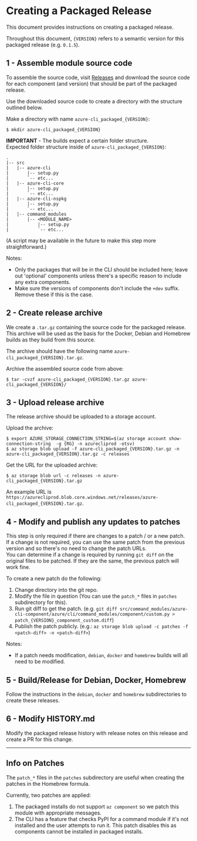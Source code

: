 Creating a Packaged Release
===========================

This document provides instructions on creating a packaged release.

Throughout this document, `{VERSION}` refers to a semantic version for this packaged release (e.g. `0.1.5`).


1 - Assemble module source code
-------------------------------

To assemble the source code, visit [Releases](https://github.com/Azure/azure-cli/releases) and download the source code for each component (and version) that should be part of the packaged release.  

Use the downloaded source code to create a directory with the structure outlined below.

Make a directory with name `azure-cli_packaged_{VERSION}`:
```
$ mkdir azure-cli_packaged_{VERSION}
```

**IMPORTANT** - The builds expect a certain folder structure.  
Expected folder structure inside of `azure-cli_packaged_{VERSION}`:
```
.
|-- src
|   |-- azure-cli
|       |-- setup.py
|       `-- etc...
|   |-- azure-cli-core
|       |-- setup.py
|       `-- etc...
|   |-- azure-cli-nspkg
|       |-- setup.py
|       `-- etc...
|   |-- command_modules
|       |-- <MODULE_NAME>
|           |-- setup.py
|           `-- etc...
```

(A script may be available in the future to make this step more straightforward.)

Notes:  
- Only the packages that will be in the CLI should be included here; leave out 'optional' components unless there's a specific reason to include any extra components.
- Make sure the versions of components don't include the `+dev` suffix. Remove these if this is the case.


2 - Create release archive
--------------------------

We create a `.tar.gz` containing the source code for the packaged release.  
This archive will be used as the basis for the Docker, Debian and Homebrew builds as they build from this source.

The archive should have the following name `azure-cli_packaged_{VERSION}.tar.gz`.

Archive the assembled source code from above:
```
$ tar -cvzf azure-cli_packaged_{VERSION}.tar.gz azure-cli_packaged_{VERSION}/
```


3 - Upload release archive
--------------------------

The release archive should be uploaded to a storage account.

Upload the archive:
```
$ export AZURE_STORAGE_CONNECTION_STRING=$(az storage account show-connection-string  -g {RG} -n azurecliprod -otsv)
$ az storage blob upload -f azure-cli_packaged_{VERSION}.tar.gz -n azure-cli_packaged_{VERSION}.tar.gz -c releases
```

Get the URL for the uploaded archive:
```
$ az storage blob url -c releases -n azure-cli_packaged_{VERSION}.tar.gz
```

An example URL is `https://azurecliprod.blob.core.windows.net/releases/azure-cli_packaged_{VERSION}.tar.gz`.


4 - Modify and publish any updates to patches
---------------------------------------------

This step is only required if there are changes to a patch / or a new patch.  
If a change is not required, you can use the same patch from the previous version and so there's no need to change the patch URLs.  
You can determine if a change is required by running `git diff` on the original files to be patched. If they are the same, the previous patch will work fine.


To create a new patch do the following:  
1. Change directory into the git repo.  
2. Modify the file in question (You can use the `patch_*` files in `patches` subdirectory for this).  
3. Run git diff to get the patch. (e.g. `git diff src/command_modules/azure-cli-component/azure/cli/command_modules/component/custom.py > patch_{VERSION}_component_custom.diff`)  
4. Publish the patch publicly. 
    (e.g.: `az storage blob upload -c patches -f <patch-diff> -n <patch-diff>`)  

Notes:
- If a patch needs modification, `debian`, `docker` and `homebrew` builds will all need to be modified.


5 - Build/Release for Debian, Docker, Homebrew
----------------------------------------------

Follow the instructions in the `debian`, `docker` and `homebrew` subdirectories to create these releases.


6 - Modify HISTORY.md
---------------------

Modify the packaged release history with release notes on this release and create a PR for this change.


------------


Info on Patches
---------------
The `patch_*` files in the `patches` subdirectory are useful when creating the patches in the Homebrew formula.

Currently, two patches are applied:  
1. The packaged installs do not support `az component` so we patch this module with appropriate messages.  
2. The CLI has a feature that checks PyPI for a command module if it's not installed and the user attempts to run it. This patch disables this as components cannot be installed in packaged installs.  

